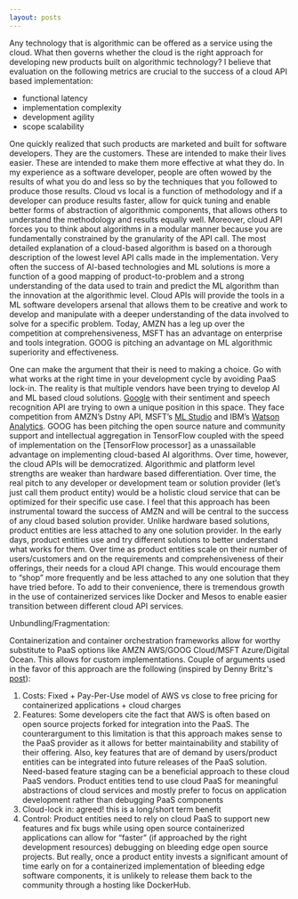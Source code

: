 ```yaml
---
layout: posts
---
```


Any technology that is algorithmic can be offered as a service using the cloud. What then governs whether the cloud is the right approach for developing new products built on algorithmic technology? I believe that evaluation on the following metrics are crucial to the success of a cloud API based implementation:

- functional latency
- implementation complexity
- development agility
- scope scalability

One quickly realized that such products are marketed and built for software developers. They are the customers. These are intended to make their lives easier. These are intended to make them more effective at what they do. In my experience as a software developer, people are often wowed by the results of what you do and less so by the techniques that you followed to produce those results. Cloud vs local is a function of methodology and if a developer can produce results faster, allow for quick tuning and enable better forms of abstraction of algorithmic components, that allows others to understand the methodology and results equally well. Moreover, cloud API forces you to think about algorithms in a modular manner because you are fundamentally constrained by the granularity of the API call. The most detailed explanation of a cloud-based algorithm is based on a thorough description of the lowest level API calls made in the implementation.
Very often the success of AI-based technologies and ML solutions is more a function of a good mapping of product-to-problem and a strong understanding of the data used to train and predict the ML algorithm than the innovation at the algorithmic level. Cloud APIs will provide the tools in a ML software developers arsenal that allows them to be creative and work to develop and manipulate with a deeper understanding of the data involved to solve for a specific problem. Today, AMZN has a leg up over the competition at comprehensiveness, MSFT has an advantage on enterprise and tools integration. GOOG is pitching an advantage on ML algorithmic superiority and effectiveness.

One can make the argument that their is need to making a choice. Go with what works at the right time in your development cycle by avoiding PaaS lock-in. The reality is that multiple vendors have been trying to develop AI and ML based cloud solutions. [Google] with their sentiment and speech recognition API are trying to own a unique position in this space. They face competition from AMZN’s Dstny API, MSFT’s [ML Studio] and IBM’s [Watson Analytics]. GOOG has been pitching the open source nature and community support and intellectual aggregation in TensorFlow coupled with the speed of implementation on the [TensorFlow processor] as a unassailable advantage on implementing cloud-based AI algorithms. Over time, however, the cloud APIs will be democratized. Algorithmic and platform level strengths are weaker than hardware based differentiation. Over time, the real pitch to any developer or development team or solution provider (let’s just call them product entity) would be a holistic cloud service that can be optimized for their specific use case. I feel that this approach has been instrumental toward the success of AMZN and will be central to the success of any cloud based solution provider. Unlike hardware based solutions, product entities are less attached to any one solution provider. In the early days, product entities use and try different solutions to better understand what works for them. Over time as product entities scale on their number of users/customers and on the requirements and comprehensiveness of their offerings, their needs for a cloud API change. This would encourage them to “shop” more frequently and be less attached to any one solution that they have tried before. To add to their convenience, there is tremendous growth in the use of containerized services like Docker and Mesos to enable easier transition between different cloud API services.

Unbundling/Fragmentation:

Containerization and container orchestration frameworks allow for worthy substitute to PaaS options like AMZN AWS/GOOG Cloud/MSFT Azure/Digital Ocean. This allows for custom implementations. Couple of arguments used in the favor of this approach are the following (inspired by Denny Britz's [post]):

1. Costs: Fixed + Pay-Per-Use model of AWS vs close to free pricing for containerized applications + cloud charges
2. Features: Some developers cite the fact that AWS is often based on open source projects forked for integration into the PaaS. The counterargument to this limitation is that this approach makes sense to the PaaS provider as it allows for better maintainability and stability of their offering. Also, key features that are of demand by users/product entities can be integrated into future releases of the PaaS solution. Need-based feature staging can be a beneficial approach to these cloud PaaS vendors. Product entities tend to use cloud PaaS for meaningful abstractions of cloud services and mostly prefer to focus on application development rather than debugging PaaS components
3. Cloud-lock in: agreed! this is a long/short term benefit
4. Control: Product entities need to rely on cloud PaaS to support new features and fix bugs while using open source containerized applications can allow for “faster” (if approached by the right development resources) debugging on bleeding edge open source projects. But really, once a product entity invests a significant amount of time early on for a containerized implementation of bleeding edge software components, it is unlikely to release them back to the community through a hosting like DockerHub.

[Google]: http://www.theverge.com/2016/7/22/12255334/google-cloud-ai-deepmind?yptr=yahoo
[TensorFlow chip]: http://www.theverge.com/circuitbreaker/2016/5/19/11716818/google-alphago-hardware-asic-chip-tensor-processor-unit-machine-learning
[ML Studio]: http://www.kdnuggets.com/2014/11/microsoft-azure-machine-learning.html
[Watson Analytics]: http://www.kdnuggets.com/2014/12/ibm-watson-analytics-microsoft-azure-machine-learning-p1.html
[post]: http://blog.dennybritz.com/2015/10/06/the-unbundling-of-aws/
